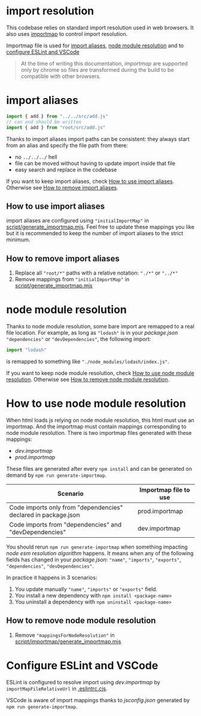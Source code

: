 # import resolution

This codebase relies on standard import resolution used in web browsers. It also uses [importmap](https://github.com/WICG/import-maps#import-maps) to control import resolution.

Importmap file is used for [import aliases](#import-aliases), [node module resolution](#node-module-resolution) and to [configure ESLint and VSCode](#configure-eslint-and-vscode)

> At the time of writing this documentation, _importmap_ are supported only by chrome so files are transformed during the build to be compatible with other browsers.

# import aliases

```js
import { add } from "../../src/add.js"
// can and should be written
import { add } from "root/src/add.js"
```

Thanks to import aliases import paths can be consistent: they always start from an alias and specify the file path from there:

- no `../../../` hell
- file can be moved without having to update import inside that file
- easy search and replace in the codebase

If you want to keep import aliases, check [How to use import aliases](#How-to-use-import-aliases). Otherwise see [How to remove import aliases](#How-to-remove-import-aliases).

## How to use import aliases

import aliases are configured using `"initialImportMap"` in [script/generate_importmap.mjs](../../script/importmap/generate_importmap.mjs).
Feel free to update these mappings you like but it is recommended to keep the number of import aliases to the strict minimum.

## How to remove import aliases

1. Replace all `"root/*"` paths with a relative notation: `"./*"` or `"../*"`
2. Remove mappings from `"initialImportMap"` in [script/generate_importmap.mjs](../../script/importmap/generate_importmap.mjs)

# node module resolution

Thanks to node module resolution, some bare import are remapped to a real file location. For example, as long as `"lodash"` is in your _package.json_ `"dependencies"` or `"devDependencies"`, the following import:

```js
import "lodash"
```

is remapped to something like `"./node_modules/lodash/index.js"`.

If you want to keep node module resolution, check [How to use node module resolution](#How-to-use-node-module-resolution). Otherwise see [How to remove node module resolution](#How-to-remove-node-module-resolution).

# How to use node module resolution

When html loads js relying on node module resolution, this html must use an importmap.
And the importmap must contain mappings corresponding to node module resolution.
There is two importmap files generated with these mappings:

- _dev.importmap_
- _prod.importmap_

These files are generated after every `npm install` and can be generated on demand by `npm run generate-importmap`.

| Scenario                                                       | Importmap file to use |
| -------------------------------------------------------------- | --------------------- |
| Code imports only from "dependencies" declared in package.json | prod.importmap        |
| Code imports from "dependencies" and "devDependencies"         | dev.importmap         |

You should rerun `npm run generate-importmap` when something impacting _node esm resolution algorithm_ happens. It means when any of the following fields has changed in your _package.json_: `"name"`, `"imports"`, `"exports"`, `"dependencies"`, `"devDependencies"`.

In practice it happens in 3 scenarios:

1. You update manually `"name"`, `"imports"` or `"exports"` field.
2. You install a new dependency with `npm install <package-name>`
3. You uninstall a dependency with `npm uninstall <package-name>`

## How to remove node module resolution

1. Remove `"mappingsForNodeResolution"` in [script/importmap/generate_importmap.mjs](../../script/importmap/generate_importmap.mjs)

# Configure ESLint and VSCode

ESLint is configured to resolve import using _dev.importmap_ by `importMapFileRelativeUrl` in [.eslintrc.cjs](../../.eslintrc.cjs#L54).

VSCode is aware of import mappings thanks to _jsconfig.json_ generated by `npm run generate-importmap`.
